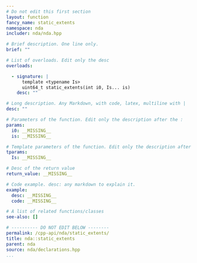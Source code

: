 ```yaml
---
# Do not edit this first section
layout: function
fancy_name: static_extents
namespace: nda
includer: nda/nda.hpp

# Brief description. One line only.
brief: ""

# List of overloads. Edit only the desc
overloads:

  - signature: |
      template <typename Is>
      uint64_t static_extents(int i0, Is... is)
    desc: ""

# Long description. Any Markdown, with code, latex, multiline with |
desc: ""

# Parameters of the function. Edit only the description after the :
params:
  i0: __MISSING__
  is: __MISSING__

# Template parameters of the function. Edit only the description after the :
tparams:
  Is: __MISSING__

# Desc of the return value
return_value: __MISSING__

# Code example. desc: any markdown to explain it.
example:
  desc: __MISSING__
  code: __MISSING__

# A list of related functions/classes
see-also: []

# ---------- DO NOT EDIT BELOW --------
permalink: /cpp-api/nda/static_extents/
title: nda::static_extents
parent: nda
source: nda/declarations.hpp
...
```


